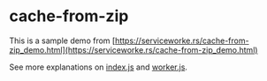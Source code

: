 # cache-from-zip

This is a sample demo from [https://serviceworke.rs/cache-from-zip_demo.html](https://serviceworke.rs/cache-from-zip_demo.html)

See more explanations on [index.js](https://serviceworke.rs/cache-from-zip_index_doc.html) and [worker.js](https://serviceworke.rs/cache-from-zip_worker_doc.html).
